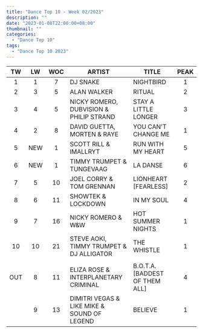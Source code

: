 ```yaml
---
title: "Dance Top 10 - Week 02/2023"
description: ""
date: "2023-01-08T22:00:00+08:00"
thumbnail: ""
categories:
  - "Dance Top 10"
tags:
  - "Dance Top 10 2023"
---
```

<!--more-->
|TW|LW|WOC|ARTIST|TITLE|PEAK|
|:----:|:----:|:----:|----|----|:----:|
|1|1|7|DJ SNAKE|NIGHTBIRD|1|
|2|3|5|ALAN WALKER|RITUAL|2|
|3|4|5|NICKY ROMERO, DUBVISION & PHILIP STRAND|STAY A LITTLE LONGER|3|
|4|2|8|DAVID GUETTA, MORTEN & RAYE|YOU CAN'T CHANGE ME|1|
|5|NEW|1|SCOTT RILL & IMALLRYT|RUN WITH MY HEART|5|
|6|NEW|1|TIMMY TRUMPET & TUNGEVAAG|LA DANSE|6|
|7|5|10|JOEL CORRY & TOM GRENNAN|LIONHEART [FEARLESS]|2|
|8|6|11|SHOWTEK & LOCKDOWN|IN MY SOUL|4|
|9|7|16|NICKY ROMERO & W&W|HOT SUMMER NIGHTS|1|
|10|10|21|STEVE AOKI, TIMMY TRUMPET & DJ ALLIGATOR|THE WHISTLE|1|
| | | | | | |
|OUT|8|11|ELIZA ROSE & INTERPLANETARY CRIMINAL|B.O.T.A. [BADDEST OF THEM ALL]|4|
| |9|13|DIMITRI VEGAS & LIKE MIKE & SOUND OF LEGEND|BELIEVE|1|